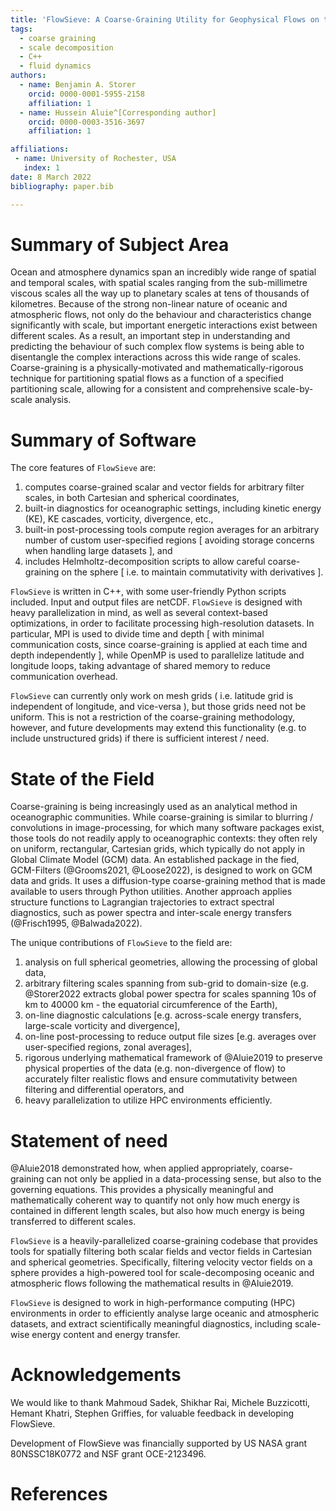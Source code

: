 ```yaml
---
title: 'FlowSieve: A Coarse-Graining Utility for Geophysical Flows on the Sphere'
tags:
  - coarse graining
  - scale decomposition
  - C++
  - fluid dynamics
authors:
  - name: Benjamin A. Storer
    orcid: 0000-0001-5955-2158
    affiliation: 1
  - name: Hussein Aluie^[Corresponding author]
    orcid: 0000-0003-3516-3697
    affiliation: 1

affiliations:
 - name: University of Rochester, USA
   index: 1
date: 8 March 2022
bibliography: paper.bib

---
```


# Summary of Subject Area

Ocean and atmosphere dynamics span an incredibly wide range of spatial and temporal
scales, with spatial scales ranging from the sub-millimetre viscous scales all the way
up to planetary scales at tens of thousands of kilometres. Because of the strong non-linear
nature of oceanic and atmospheric flows, not only do the behaviour and characteristics change
significantly with scale, but important energetic interactions exist between different scales.
As a result, an important step in understanding and predicting the behaviour of such complex
flow systems is being able to disentangle the complex interactions across this wide range of scales.
Coarse-graining is a physically-motivated and mathematically-rigorous technique for partitioning
spatial flows as a function of a specified partitioning scale, allowing for a consistent and comprehensive
scale-by-scale analysis.

# Summary of Software

The core features of `FlowSieve` are:
1) computes coarse-grained scalar and vector fields for arbitrary filter scales, in both Cartesian and spherical coordinates,
2) built-in diagnostics for oceanographic settings, including kinetic energy (KE), KE cascades, vorticity, divergence, etc.,
3) built-in post-processing tools compute region averages for an arbitrary number of custom user-specified regions [ avoiding storage concerns when handling large datasets ], and
4) includes Helmholtz-decomposition scripts to allow careful coarse-graining on the sphere [ i.e. to maintain commutativity with derivatives ].

`FlowSieve` is written in C++, with some user-friendly Python scripts included. 
Input and output files are netCDF.
`FlowSieve` is designed with heavy parallelization in mind, as well as several context-based optimizations, in order to facilitate processing high-resolution datasets. 
In particular, MPI is used to divide time and depth [ with minimal communication costs, since coarse-graining is applied at each time and depth independently ], while OpenMP is used to parallelize latitude and longitude loops, taking advantage of shared memory to reduce communication overhead.


`FlowSieve` can currently only work on mesh grids ( i.e. latitude grid is independent of longitude, and vice-versa ), but those grids need not be uniform.
This is not a restriction of the coarse-graining methodology, however, and future developments may extend this functionality (e.g. to include unstructured grids) if there is sufficient interest / need.


# State of the Field

Coarse-graining is being increasingly used as an analytical method in oceanographic communities. While coarse-graining is similar to blurring / convolutions in image-processing, for which many software packages exist, those tools do not readily apply to oceanographic contexts: they often rely on uniform, rectangular, Cartesian grids, which typically do not apply in Global Climate Model (GCM) data.
An established package in the fied, GCM-Filters (@Grooms2021, @Loose2022), is designed to work on GCM data and grids. It uses a diffusion-type coarse-graining method that is made available to users through Python utilities.
Another approach applies structure functions to Lagrangian trajectories to extract spectral diagnostics, such as power spectra and inter-scale energy transfers (@Frisch1995, @Balwada2022).

The unique contributions of `FlowSieve` to the field are: 
1) analysis on full spherical geometries, allowing the processing of global data, 
2) arbitrary filtering scales spanning from sub-grid to domain-size (e.g. @Storer2022 extracts global power spectra for scales spanning 10s of km to 40000 km - the equatorial circumference of the Earth), 
3) on-line diagnostic calculations [e.g. across-scale energy transfers, large-scale vorticity and divergence], 
4) on-line post-processing to reduce output file sizes [e.g. averages over user-specified regions, zonal averages], 
5) rigorous underlying mathematical framework of @Aluie2019 to preserve physical properties of the data (e.g. non-divergence of flow) to accurately filter realistic flows and ensure commutativity between filtering and differential operators, and 
6) heavy parallelization to utilize HPC environments efficiently. 



# Statement of need

@Aluie2018 demonstrated how, when applied appropriately, coarse-graining can
not only be applied in a data-processing sense, but also to the governing equations.
This provides a physically meaningful and mathematically coherent way to quantify not
only how much energy is contained in different length scales, but also how much energy
is being transferred to different scales.

`FlowSieve` is a heavily-parallelized coarse-graining codebase that provides
tools for spatially filtering both scalar fields and vector fields in Cartesian
and spherical geometries. Specifically, filtering velocity vector fields on a sphere
provides a high-powered tool for scale-decomposing oceanic and atmospheric flows 
following the mathematical results in @Aluie2019.

`FlowSieve` is designed to work in high-performance computing (HPC) environments in order to
efficiently analyse large oceanic and atmospheric datasets, and extract scientifically meaningful
diagnostics, including scale-wise energy content and energy transfer.


# Acknowledgements

We would like to thank Mahmoud Sadek, Shikhar Rai, Michele Buzzicotti, Hemant Khatri, Stephen Griffies, for valuable feedback in developing FlowSieve.

Development of FlowSieve was financially supported by US NASA grant 80NSSC18K0772 and NSF grant OCE-2123496.

# References
